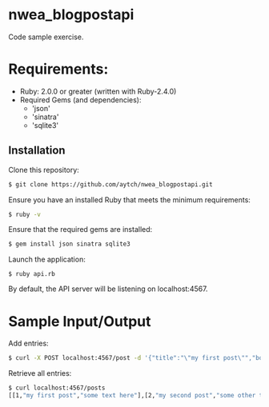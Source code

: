 # nwea_blogpostapi

Code sample exercise.

# Requirements:
* Ruby: 2.0.0 or greater (written with Ruby-2.4.0)
* Required Gems (and dependencies):
  * 'json'
  * 'sinatra'
  * 'sqlite3'
    


## Installation

Clone this repository:
```bash
$ git clone https://github.com/aytch/nwea_blogpostapi.git
```

Ensure you have an installed Ruby that meets the minimum requirements:

```bash
$ ruby -v
```

Ensure that the required gems are installed:
```bash
$ gem install json sinatra sqlite3
```

Launch the application:
```
$ ruby api.rb
```

By default, the API server will be listening on localhost:4567.

# Sample Input/Output

Add entries:
```bash
$ curl -X POST localhost:4567/post -d '{"title":"\"my first post\"","body":"\"some text here\""}'
```

Retrieve all entries:
```bash
$ curl localhost:4567/posts
[[1,"my first post","some text here"],[2,"my second post","some other text"]]
```
